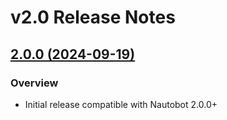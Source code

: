 # v2.0 Release Notes

## [2.0.0 (2024-09-19)](https://github.com/NVIDIA/nautobot-app-fsus/releases/tag/v2.0.0)

### Overview

- Initial release compatible with Nautobot 2.0.0+
